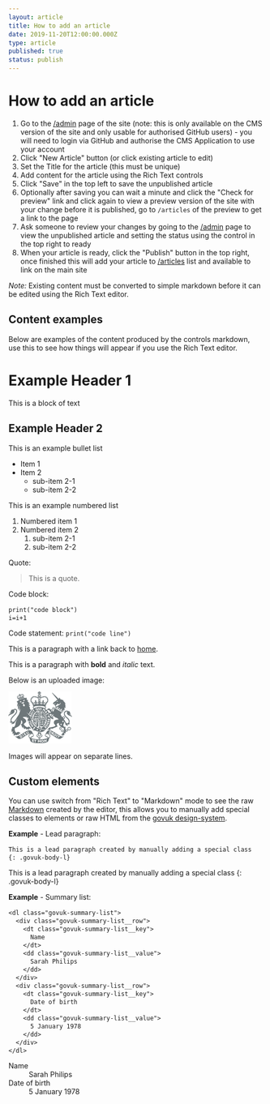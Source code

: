 ```yaml
---
layout: article
title: How to add an article
date: 2019-11-20T12:00:00.000Z
type: article
published: true
status: publish
---
```

# How to add an article

1. Go to the [/admin](/admin) page of the site (note: this is only available on the CMS version of the site and only usable for authorised GitHub users) - you will need to login via GitHub and authorise the CMS Application to use your account
2. Click "New Article" button (or click existing article to edit)
3. Set the Title for the article (this must be unique)
4. Add content for the article using the Rich Text controls
5. Click "Save" in the top left to save the unpublished article
6. Optionally after saving you can wait a minute and click the "Check for preview" link and click again to view a preview version of the site with your change before it is published, go to `/articles` of the preview to get a link to the page
7. Ask someone to review your changes by going to the [/admin](/admin) page to view the unpublished article and setting the status using the control in the top right to ready
8. When your article is ready, click the "Publish" button in the top right, once finished this will add your article to [/articles](/articles) list and available to link on the main site

_Note:_ Existing content must be converted to simple markdown before it can be edited using the Rich Text editor.

## Content examples

Below are examples of the content produced by the controls markdown, use this to see how things will appear if you use the Rich Text editor.

# Example Header 1

This is a block of text

## Example Header 2

This is an example bullet list

* Item 1
* Item 2
  * sub-item 2-1
  * sub-item 2-2

This is an example numbered list

1. Numbered item 1
2. Numbered item 2
   1. sub-item 2-1
   2. sub-item 2-2

Quote:

> This is a quote.

Code block:

```
print("code block")
i=i+1
```

Code statement: `print("code line")`

This is a paragraph with a link back to [home](/).

This is a paragraph with **bold** and _italic_ text.

Below is an uploaded image:

![govuk crest](/docs/assets/images/cms/govuk-crest.png "govuk crest uploaded")

Images will appear on separate lines.

## Custom elements

You can use switch from "Rich Text" to "Markdown" mode to see the raw [Markdown](https://github.com/adam-p/markdown-here/wiki/Markdown-Cheatsheet) created by the editor, this allows you to manually add special classes to elements or raw HTML from the [govuk design-system](https://design-system.service.gov.uk/).

**Example** - Lead paragraph:

```
This is a lead paragraph created by manually adding a special class
{: .govuk-body-l}
```

This is a lead paragraph created by manually adding a special class
{: .govuk-body-l}

**Example** - Summary list:

```
<dl class="govuk-summary-list">
  <div class="govuk-summary-list__row">
    <dt class="govuk-summary-list__key">
      Name
    </dt>
    <dd class="govuk-summary-list__value">
      Sarah Philips
    </dd>
  </div>
  <div class="govuk-summary-list__row">
    <dt class="govuk-summary-list__key">
      Date of birth
    </dt>
    <dd class="govuk-summary-list__value">
      5 January 1978
    </dd>
  </div>
</dl>
```

<dl class="govuk-summary-list">
  <div class="govuk-summary-list__row">
    <dt class="govuk-summary-list__key">
      Name
    </dt>
    <dd class="govuk-summary-list__value">
      Sarah Philips
    </dd>
  </div>
  <div class="govuk-summary-list__row">
    <dt class="govuk-summary-list__key">
      Date of birth
    </dt>
    <dd class="govuk-summary-list__value">
      5 January 1978
    </dd>
  </div>
</dl>
